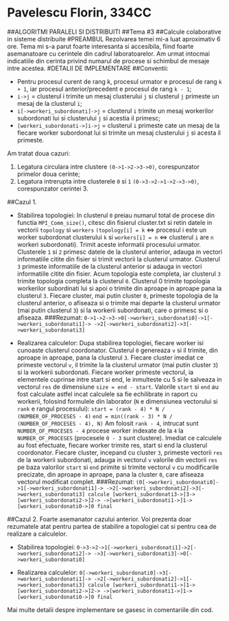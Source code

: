 # Pavelescu Florin, 334CC
##ALGORITMI PARALELI SI DISTRIBUITI
##Tema #3
##Calcule colaborative in sisteme distribuite
#PREAMBUL
Rezolvarea temei mi-a luat aproximativ 6 ore. Tema mi s-a parut foarte 
interesanta si accesibila, fiind foarte asemanatoare cu cerintele din
cadrul laboratoarelor. Am urmat intocmai indicatiile din cerinta privind
numarul de procese si schimbul de mesaje intre acestea.
#DETALII DE IMPLEMENTARE
##Conventii: 
- Pentru procesul curent de rang k, procesul urmator e procesul de rang
`k + 1`, iar procesul anterior/precedent e procesul de rang `k - 1`;
- `i->j` = clusterul i trimite un mesaj clusterului `j` si clusterul `j`
primeste un mesaj de la clusterul `i`; 
- `i[->workeri_subordonati]->j` = clusterul `i` trimite un mesaj workerilor
subordonati lui si clusterului `j` si acestia il primesc;
- `[workeri_subordonati->]i->j` = clusterul `i` primeste cate un mesaj de
la fiecare worker subordonat lui si trimite un mesaj clusterului `j` si
acesta il primeste.

Am tratat doua cazuri:
1. Legatura circulara intre clustere `(0->1->2->3->0)`, corespunzator
primelor doua cerinte;
2. Legatura intrerupta intre clusterele `0` si `1` `(0->3->2->1->2->3->0)`,
corespunzator cerintei 3.

##Cazul 1.
- Stabilirea topologiei:
In clusterul `0` preiau numarul total de procese din functia `MPI_Comm_size()`,
citesc din fisierul cluster.txt si retin datele in vectorii `topology` si
`workers` `(topology[i] = k` <=> procesul i este un worker subordonat clusterului
`k` si `workers[i] = n` <=> clusterul `i` are `n` workeri subordonati). Trimit aceste
informatii procesului urmator. Clusterele `1` si `2` primesc datele de la 
clusterul anterior, adauga in vectori informatiile citite din fisier si
trimit vectorii la clusterul urmator. Clusterul `3` primeste informatiile de la
clusterul anterior si adauga in vectori informatiile citite din fisier.
Acum topologia este completa, iar clusterul `3` trimite topologia completa
la clusterul `0`. Clusterul 0 trimite topologia workerilor subordinati lui si
apoi o trimite din aproape in aproape pana la clusterul `3`. Fiecare cluster, 
mai putin cluster `0`, primeste topologia de la clusterul anterior, o afiseaza
si o trimite mai departe la clusterul urmator (mai putin clusterul `3`) si la
workerii subordonati, care o primesc si o afiseaza.
###Rezumat:
`0->1->2->3->0[->workeri_subordonati0]->1[->workeri_subordonati1]->
           ->2[->workeri_subordonati2]->3[->workeri_subordonati3]`

- Realizarea calculelor:
Dupa stabilirea topologiei, fiecare worker isi cunoaste clusterul coordonator.
Clusterul `0` genereaza `v` si il trimite, din aproape in aproape, pana la
clusterul `3`. Fiecare cluster imediat ce primeste vectorul `v`, il trimite la
la clusterul urmator (mai putin cluster `3`) si la workerii subordonati.
Fiecare worker primeste vectorul, ia elementele cuprinse intre start
si end, le inmulteste cu 5 si le salveaza in vectorul `res` de dimensiune
`size = end - start`. Valorile `start` si `end` au fost calculate astfel incat
calculele sa fie echilibrate in raport cu workerii, folosind formulele 
din laborator (`N` e dimensiunea vectorului si `rank` e rangul procesului):
    `start = (rank - 4) * N / (NUMBER_OF_PROCESES - 4)`
    `end = min((rank - 3) * N / (NUMBER_OF_PROCESES - 4), N)`
Am folosit `rank - 4`, intrucat sunt `NUMBER_OF_PROCESES - 4` procese worker
indexate de la `4` la `NUMBER_OF_PROCESES` (procesele `0 - 3` sunt clustere).
Imediat ce calculele au fost efectuate, fiecare worker trimite res, start
si end la clusterul coordonator. Fiecare cluster, incepand cu cluster `3`,
primeste vectorii `res` de la workerii subordonati, adauga in vectorul `v`
valorile din vectorii `res` pe baza valorilor `start` si `end` primite si trimite
vectorul `v` cu modificarile precizate, din aproape in aproape, pana la cluster `0`,
care afiseaza vectorul modificat complet.
###Rezumat:
`(0[->workeri_subordonati0]->1[->workeri_subordonati1]->
->2[->workeri_subordonati2]->3[->workeri_subordonati3] calcule
[workeri_subordonati3->]3->[workeri_subordonati2->]2->
->[workeri_subordonati1->]1->[workeri_subordonati0->]0 final`

##Cazul 2. 
Foarte asemanator cazului anterior. Voi prezenta doar rezumatele
atat pentru partea de stabilire a topologiei cat si pentru cea de realizare
a calculelor.
- Stabilirea topologiei:
`0->3->2->1[->workeri_subordonati1]->2[->workeri_subordonati2]->
       ->3[->workeri_subordonati3]->0[->workeri_subordonati0]`

- Realizarea calculelor:
`0[->workeri_subordonati0]->3[->workeri_subordonati1]->
->2[->workeri_subordonati2]->1[->workeri_subordonati3] calcule
[workeri_subordonati1->]1->[workeri_subordonati2->]2->
->[workeri_subordonati1->]1->[workeri_subordonati0->]0 final`

Mai multe detalii despre implementare se gasesc in comentariile din cod.
